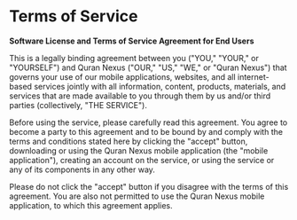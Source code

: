# Terms of Service

**Software License and Terms of Service Agreement for End Users**

This is a legally binding agreement between you ("YOU," "YOUR," or "YOURSELF") and Quran Nexus ("OUR," "US," "WE," or "Quran Nexus") that governs your use of our mobile applications, websites, and all internet-based services jointly with all information, content, products, materials, and services that are made available to you through them by us and/or third parties (collectively, "THE SERVICE").

Before using the service, please carefully read this agreement. You agree to become a party to this agreement and to be bound by and comply with the terms and conditions stated here by clicking the "accept" button, downloading or using the Quran Nexus mobile application (the "mobile application"), creating an account on the service, or using the service or any of its components in any other way.

Please do not click the "accept" button if you disagree with the terms of this agreement. You are also not permitted to use the Quran Nexus mobile application, to which this agreement applies.



